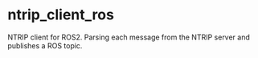 # ntrip_client_ros
NTRIP client for ROS2. Parsing each message from the NTRIP server and publishes a ROS topic. 
